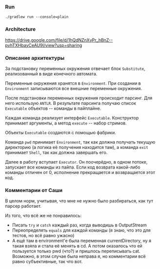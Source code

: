 ### Run ###

`./gradlew run --console=plain`

### Architecture ###

https://drive.google.com/file/d/1hQdNZnXyPr_hBnZ--pvhTXHbayCeAU9l/view?usp=sharing

### Описание архитектуры ###

За подстановку переменных окружения отвечает блок `Substitute`, реализованный в виде конечного автомата. 

Переменные окружения хранятся в `Environment`. При создании в `Environment` записываются все внешние переменные окружения.

После подстановки переменных окружения происходит парсинг. Для него использую `ANTLR`. В результате парсинга получаю список `Executable` объектов -- команды в пайплайне.

Каждая команда реализует интерфейс `Executable`. Конструктор принимает аргументы, а метод `execute` -- набор стримов.

Объекты `Executable` создаются с помощью фабрики.

Команда `pwd` принимает `Environment`, так как должна получать текущую директорию (а логика её получения находится там), а команда `exit` принимает `Shell`, так как должна завершать его.

Далее в работу вступает `Executor`. Он поочерёдно, в одном потоке, запускает все команды из пайпа. Если код возврата какой-либо команды отличен от 0, исполнение прекращается и возвращается этот код.

### Комментарии от Саши ###

В целом норм, учитывая, что мне не нужно было разбираться, как тут парсер работает.

Из того, что всё же не понравилось:

* Писать `try` и `catch` каждый раз, когда выводишь в OutputStream
* Переопределять `equals` для каждой команды (я знаю, что это для тестов, но всё равно ужасно)
* А ещё там в environment'е была переменная currentDirectory, ну я такая взяла и стала её менять в cd. А потом оказалось что ей пользуется только pwd (что?) и пришлось переписывать cat. Возможно, в этом случае была неправа я, но комментарии всё равно субъективные, так что вот.

